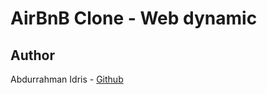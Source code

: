 # AirBnB Clone - Web dynamic

## Author
Abdurrahman Idris - [Github](https://github.com/AbdurrahmanIdr)
